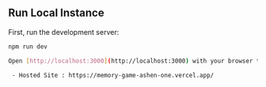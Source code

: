 ## Run Local Instance

First, run the development server:

```bash
npm run dev

Open [http://localhost:3000](http://localhost:3000) with your browser to see the result.

 - Hosted Site : https://memory-game-ashen-one.vercel.app/
